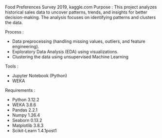 Food Preferences Survey 2019, kaggle.com
Purpose : This project analyzes historical sales data to uncover patterns, trends, and insights for better decision-making. The analysis focuses on identifying patterns and clusters the data.

Process : 
- Data preprocessing (handling missing values, outliers, and feature engineering).
- Exploratory Data Analysis (EDA) using visualizations.
- Clustering the data using unsupervised Machine Learning

Tools : 
- Jupyter Notebook (Python)
- WEKA

Requirements :
- Python 3.12.2
- WEKA 3.8.6
- Pandas 2.2.1
- Numpy 1.26.4
- Seaborn 0.13.2
- Matplotlib 3.8.3
- Scikit-Learn 1.4.1post1



